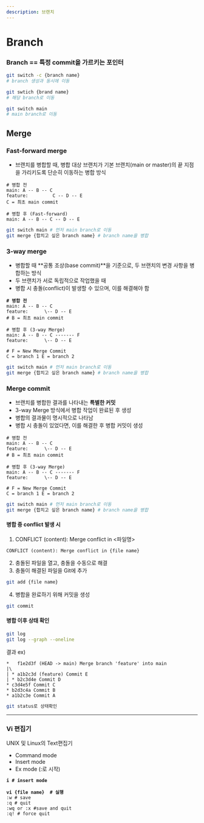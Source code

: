 ```yaml
---
description: 브랜치
---
```


# Branch

### Branch == 특정 commit을 가르키는 포인터

```bash
git switch -c {branch name}
# branch 생성과 동시에 이동

git swtich {brand name}
# 해당 branch로 이동

git switch main
# main branch로 이동
```



## Merge

### Fast-forward merge

* 브랜치를 병합할 때, 병합 대상 브랜치가 기본 브랜치(main or master)의 끝 지점을 가리키도록 단순히 이동하는 병합 방식

```
# 병합 전
main: A -- B -- C
feature:         C -- D -- E
C = 최초 main commit

# 병합 후 (Fast-forward)
main: A -- B -- C -- D -- E
```

```bash
git switch main # 먼저 main branch로 이동
git merge {합치고 싶은 branch name} # branch name을 병합
```



### 3-way merge

* 병합할 때 \*\*공통 조상(base commit)\*\*을 기준으로, 두 브랜치의 변경 사항을 병합하는 방식
* 두 브랜치가 서로 독립적으로 작업했을 때
* 병합 시 충돌(conflict)이 발생할 수 있으며, 이를 해결해야 함

<pre><code><strong># 병합 전
</strong>main: A -- B -- C
feature:      \-- D -- E
# B = 최초 main commit

# 병합 후 (3-way Merge)
main: A -- B -- C ------- F
feature:      \-- D -- E

# F = New Merge Commit
C = branch 1 E = branch 2
</code></pre>

```bash
git switch main # 먼저 main branch로 이동
git merge {합치고 싶은 branch name} # branch name을 병합
```

### Merge commit

* 브랜치를 병합한 결과를 나타내는 **특별한 커밋**
* 3-way Merge 방식에서 병합 작업이 완료된 후 생성
* 병합의 결과물이 명시적으로 나타남
* 병합 시 충돌이 있었다면, 이를 해결한 후 병합 커밋이 생성

```
# 병합 전
main: A -- B -- C
feature:      \-- D -- E
# B = 최초 main commit

# 병합 후 (3-way Merge)
main: A -- B -- C ------- F
feature:      \-- D -- E

# F = New Merge Commit 
C = branch 1 E = branch 2
```

```bash
git switch main # 먼저 main branch로 이동
git merge {합치고 싶은 branch name} # branch name을 병합
```

#### 병합 중 conflict 발생 시

1. CONFLICT (content): Merge conflict in <파일명>

```
CONFLICT (content): Merge conflict in {file name}
```

2. 충돌된 파일을 열고, 충돌을 수동으로 해결
3. 충돌이 해결된 파일을 Git에 추가

```bash
git add {file name}
```

4. 병합을 완료하기 위해 커밋을 생성

```bash
git commit
```



#### 병합 이후 상태 확인

```bash
git log
git log --graph --oneline
```

결과 ex)

```
*   f1e2d3f (HEAD -> main) Merge branch 'feature' into main
|\
| * a1b2c3d (feature) Commit E
| * b2c3d4e Commit D
* c3d4e5f Commit C
* b2d3c4a Commit B
* a1b2c3e Commit A
```

```bash
git status로 상태확인
```



***

### Vi 편집기

UNIX 및 Linux의 Text편집기

* Command mode
* Insert mode
* Ex mode (:로 시작)

<pre class="language-bash"><code class="lang-bash"><strong>i # insert mode
</strong><strong>
</strong><strong>vi {file name}  # 실행
</strong>:w # save
:q # quit
:wq or :x #save and quit
:q! # force quit
</code></pre>
